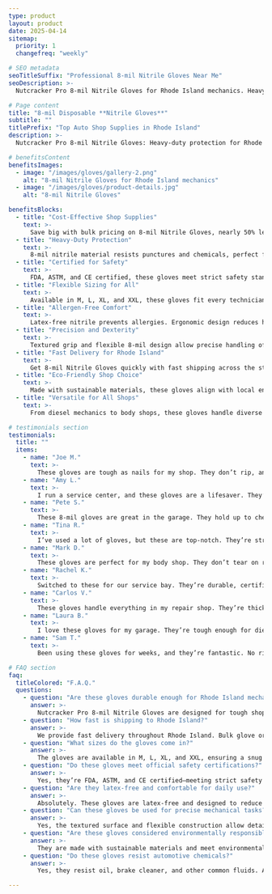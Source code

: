 ```yaml
---
type: product
layout: product
date: 2025-04-14
sitemap:
  priority: 1
  changefreq: "weekly"

# SEO metadata
seoTitleSuffix: "Professional 8-mil Nitrile Gloves Near Me"
seoDescription: >-
  Nutcracker Pro 8-mil Nitrile Gloves for Rhode Island mechanics. Heavy-duty, FDA, ASTM, CE certified gloves in M, L, XL, XXL. Puncture-resistant, textured grip for auto shops. Fast shipping for Rhode Island mechanic supplies.

# Page content
title: "8-mil Disposable **Nitrile Gloves**"
subtitle: ""
titlePrefix: "Top Auto Shop Supplies in Rhode Island"
description: >-
  Nutcracker Pro 8-mil Nitrile Gloves: Heavy-duty protection for Rhode Island mechanics. FDA, ASTM, CE certified, available in M, L, XL, XXL. Puncture-resistant with textured grip, perfect for auto shops. Save with bulk pricing and fast shipping.

# benefitsContent
benefitsImages:
  - image: "/images/gloves/gallery-2.png"
    alt: "8-mil Nitrile Gloves for Rhode Island mechanics"
  - image: "/images/gloves/product-details.jpg"
    alt: "8-mil Nitrile Gloves"

benefitsBlocks:
  - title: "Cost-Effective Shop Supplies"
    text: >-
      Save big with bulk pricing on 8-mil Nitrile Gloves, nearly 50% less than market rates. Local auto shops can replace gloves often, ensuring hygiene and safety without budget strain.
  - title: "Heavy-Duty Protection"
    text: >-
      8-mil nitrile material resists punctures and chemicals, perfect for mechanics handling sharp tools and oils. Work confidently with durable auto shop supplies.
  - title: "Certified for Safety"
    text: >-
      FDA, ASTM, and CE certified, these gloves meet strict safety standards for regional service centers. Ensure compliance while protecting technicians with top mechanic supplies.
  - title: "Flexible Sizing for All"
    text: >-
      Available in M, L, XL, and XXL, these gloves fit every technician. Proper sizing boosts comfort and safety during long shifts.
  - title: "Allergen-Free Comfort"
    text: >-
      Latex-free nitrile prevents allergies. Ergonomic design reduces hand fatigue, supporting all-day use in busy service bays.
  - title: "Precision and Dexterity"
    text: >-
      Textured grip and flexible 8-mil design allow precise handling of small parts. Perfect for mechanic tools, ensuring efficiency in detailed tasks.
  - title: "Fast Delivery for Rhode Island"
    text: >-
      Get 8-mil Nitrile Gloves quickly with fast shipping across the state. Keep your auto shop stocked with professional-grade supplies for uninterrupted operations.
  - title: "Eco-Friendly Shop Choice"
    text: >-
      Made with sustainable materials, these gloves align with local environmental standards while delivering heavy-duty performance for service centers.
  - title: "Versatile for All Shops"
    text: >-
      From diesel mechanics to body shops, these gloves handle diverse tasks. A reliable choice for bulk shop supplies used nationwide.

# testimonials section
testimonials:
  title: ""
  items:
    - name: "Joe M."
      text: >-
        These gloves are tough as nails for my shop. They don’t rip, and the grip is awesome for greasy parts. Perfect fit in XL, and the price is unbeatable.
    - name: "Amy L."
      text: >-
        I run a service center, and these gloves are a lifesaver. They’re thick, certified, and comfy all day. Fast shipping keeps us stocked. Best supplies we’ve used.
    - name: "Pete S."
      text: >-
        These 8-mil gloves are great in the garage. They hold up to chemicals and sharp edges without tearing. I can still feel small bolts. Solid choice all around.
    - name: "Tina R."
      text: >-
        I’ve used a lot of gloves, but these are top-notch. They’re strong, fit well, and don’t make my hands sweat. Great for detailed work in my shop. Highly recommend.
    - name: "Mark D."
      text: >-
        These gloves are perfect for my body shop. They don’t tear on rough metal, and the grip is spot-on. I got Large, and they fit like a glove. Great value for bulk orders.
    - name: "Rachel K."
      text: >-
        Switched to these for our service bay. They’re durable, certified, and comfy for long shifts. No allergies, which is a big plus.
    - name: "Carlos V."
      text: >-
        These gloves handle everything in my repair shop. They’re thick but flexible, so I can work on small parts without hassle. The price is right for stocking up in bulk.
    - name: "Laura B."
      text: >-
        I love these gloves for my garage. They’re tough enough for diesel jobs and soft enough for interior work. The textured grip makes all the difference.
    - name: "Sam T."
      text: >-
        Been using these gloves for weeks, and they’re fantastic. No rips, even with brake cleaner and sharp tools. They fit snugly and let me work fast.

# FAQ section
faq:
  titleColored: "F.A.Q."
  questions:
    - question: "Are these gloves durable enough for Rhode Island mechanics?"
      answer: >-
        Nutcracker Pro 8-mil Nitrile Gloves are designed for tough shop tasks. The puncture-resistant material handles sharp tools and chemicals, ensuring lasting protection in any auto environment.
    - question: "How fast is shipping to Rhode Island?"
      answer: >-
        We provide fast delivery throughout Rhode Island. Bulk glove orders arrive quickly, keeping your service bay ready and operational without interruption.
    - question: "What sizes do the gloves come in?"
      answer: >-
        The gloves are available in M, L, XL, and XXL, ensuring a snug fit for technicians. Proper sizing boosts comfort and safety during extended wear.
    - question: "Do these gloves meet official safety certifications?"
      answer: >-
        Yes, they’re FDA, ASTM, and CE certified—meeting strict safety and hygiene regulations. A reliable option for compliance in any service center.
    - question: "Are they latex-free and comfortable for daily use?"
      answer: >-
        Absolutely. These gloves are latex-free and designed to reduce hand fatigue. Great for long shifts and sensitive skin in fast-paced auto shops.
    - question: "Can these gloves be used for precise mechanical tasks?"
      answer: >-
        Yes, the textured surface and flexible construction allow detailed work with small components. Ideal for handling delicate auto parts and tools.
    - question: "Are these gloves considered environmentally responsible?"
      answer: >-
        They are made with sustainable materials and meet environmental safety standards. Perfect for businesses working toward greener operations.
    - question: "Do these gloves resist automotive chemicals?"
      answer: >-
        Yes, they resist oil, brake cleaner, and other common fluids. A dependable choice for daily use in garages and service centers.

---
```

